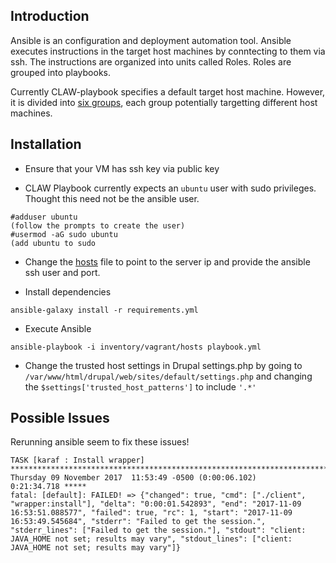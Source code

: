 ## Introduction
Ansible is an configuration and deployment automation tool.  Ansible executes instructions in the target host machines by conntecting to them via ssh.  The instructions are organized into units called Roles.  Roles are grouped into playbooks.

Currently CLAW-playbook specifies a default target host machine.  However, it is divided into [six groups](https://github.com/Islandora-Devops/claw-playbook/blob/master/inventory/vagrant/hosts), each group potentially targetting different host machines.  


## Installation
* Ensure that your VM has ssh key via public key

* CLAW Playbook currently expects an `ubuntu` user with sudo privileges.  Thought this need not be the ansible user.

```
#adduser ubuntu
(follow the prompts to create the user)
#usermod -aG sudo ubuntu
(add ubuntu to sudo
```

* Change the [hosts](https://github.com/Islandora-Devops/claw-playbook/blob/master/inventory/vagrant/hosts) file to point to the server ip and provide the ansible ssh user and port.  

* Install dependencies
```
ansible-galaxy install -r requirements.yml
```
* Execute Ansible
```
ansible-playbook -i inventory/vagrant/hosts playbook.yml
```

* Change the trusted host settings in Drupal settings.php by going to `/var/www/html/drupal/web/sites/default/settings.php` and changing the `$settings['trusted_host_patterns']` to include `'.*'`
## Possible Issues
Rerunning ansible seem to fix these issues!

```
TASK [karaf : Install wrapper] ***************************************************************************************************************************************
Thursday 09 November 2017  11:53:49 -0500 (0:00:06.102)       0:21:34.718 ***** 
fatal: [default]: FAILED! => {"changed": true, "cmd": ["./client", "wrapper:install"], "delta": "0:00:01.542893", "end": "2017-11-09 16:53:51.088577", "failed": true, "rc": 1, "start": "2017-11-09 16:53:49.545684", "stderr": "Failed to get the session.", "stderr_lines": ["Failed to get the session."], "stdout": "client: JAVA_HOME not set; results may vary", "stdout_lines": ["client: JAVA_HOME not set; results may vary"]}
```
